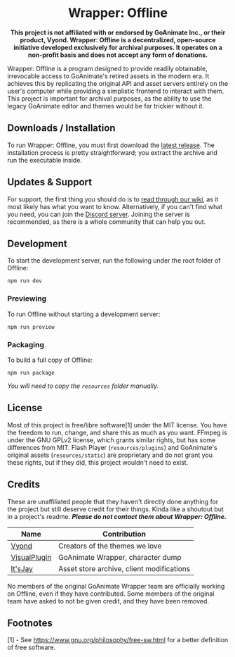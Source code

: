 <div class="head" align="center">
  <h1>Wrapper: Offline</h1>
  <p><b>This project is not affiliated with or endorsed by GoAnimate Inc., or their product, Vyond. Wrapper: Offline is a decentralized, open-source initiative developed exclusively for archival purposes. It operates on a non-profit basis and does not accept any form of donations.</b></p>
</div>

Wrapper: Offline is a program designed to provide readily obtainable, irrevocable access to GoAnimate's retired assets in the modern era. It achieves this by replicating the original API and asset servers entirely on the user's computer while providing a simplistic frontend to interact with them. This project is important for archival purposes, as the ability to use the legacy GoAnimate editor and themes would be far trickier without it.

## Downloads / Installation
To run Wrapper: Offline, you must first download the [latest release](https://github.com/wrapper-offline/wrapper-offline/releases/tag/v2.0.1). The installation process is pretty straightforward; you extract the archive and run the executable inside.

## Updates & Support
For support, the first thing you should do is to [read through our wiki](https://github.com/wrapper-offline/wrapper-offline/wiki), as it most likely has what you want to know. Alternatively, if you can't find what you need, you can join the [Discord server](https://discord.gg/Kf7BzSw). Joining the server is recommended, as there is a whole community that can help you out.

## Development
To start the development server, run the following under the root folder of Offline:
```
npm run dev
```

### Previewing
To run Offline without starting a development server:
```
npm run preview
```

### Packaging
To build a full copy of Offline:
```
npm run package
```
*You will need to copy the `resources` folder manually.*

## License
Most of this project is free/libre software[1] under the MIT license. You have the freedom to run, change, and share this as much as you want.
FFmpeg is under the GNU GPLv2 license, which grants similar rights, but has some differences from MIT. Flash Player (`resources/plugins`) and GoAnimate's original assets (`resources/static`) are proprietary and do not grant you these rights, but if they did, this project wouldn't need to exist.

## Credits
These are unaffiliated people that they haven't directly done anything for the project but still deserve credit for their things. Kinda like a shoutout but in a project's readme. ***Please do not contact them about Wrapper: Offline.***

Name | Contribution
---- | ----
[Vyond](https://vyond.com) | Creators of the themes we love
[VisualPlugin](https://github.com/Windows81) | GoAnimate Wrapper, character dump
[It'sJay](https://github.com/PoleyMagik) | Asset store archive, client modifications

No members of the original GoAnimate Wrapper team are officially working on Offline, even if they have contributed. Some members of the original team have asked to not be given credit, and they have been removed.

## Footnotes
[1] - See <https://www.gnu.org/philosophy/free-sw.html> for a better definition of free software.
